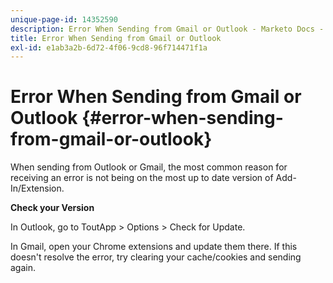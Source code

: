 ```yaml
---
unique-page-id: 14352590
description: Error When Sending from Gmail or Outlook - Marketo Docs - Product Documentation
title: Error When Sending from Gmail or Outlook
exl-id: e1ab3a2b-6d72-4f06-9cd8-96f714471f1a
---
```

# Error When Sending from Gmail or Outlook {#error-when-sending-from-gmail-or-outlook}

When sending from Outlook or Gmail, the most common reason for receiving an error is not being on the most up to date version of Add-In/Extension.

**Check your Version**

In Outlook, go to ToutApp > Options > Check for Update.

In Gmail, open your Chrome extensions and update them there. If this doesn't resolve the error, try clearing your cache/cookies and sending again.
